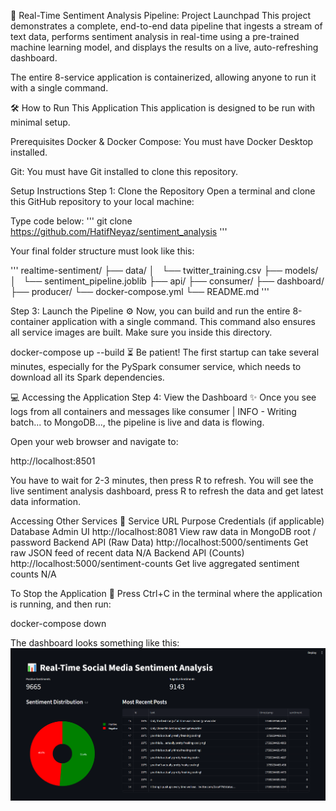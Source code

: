 🚀 Real-Time Sentiment Analysis Pipeline: Project Launchpad
This project demonstrates a complete, end-to-end data pipeline that ingests a stream of text data, performs sentiment analysis in real-time using a pre-trained machine learning model, and displays the results on a live, auto-refreshing dashboard.

The entire 8-service application is containerized, allowing anyone to run it with a single command.

🛠️ How to Run This Application
This application is designed to be run with minimal setup.

Prerequisites
Docker & Docker Compose: You must have Docker Desktop installed.

Git: You must have Git installed to clone this repository.

Setup Instructions
Step 1: Clone the Repository
Open a terminal and clone this GitHub repository to your local machine:

Type code below: 
''' git clone https://github.com/HatifNeyaz/sentiment_analysis '''


Your final folder structure must look like this:

'''
realtime-sentiment/
├── data/
│   └── twitter_training.csv
├── models/
│   └── sentiment_pipeline.joblib
├── api/
├── consumer/
├── dashboard/
├── producer/
└── docker-compose.yml
└── README.md
'''


Step 3: Launch the Pipeline ⚙️
Now, you can build and run the entire 8-container application with a single command. This command also ensures all service images are built. Make sure you inside this directory.

docker-compose up --build
⏳ Be patient! The first startup can take several minutes, especially for the PySpark consumer service, which needs to download all its Spark dependencies.

💻 Accessing the Application
Step 4: View the Dashboard ✨
Once you see logs from all containers and messages like consumer | INFO - Writing batch... to MongoDB..., the pipeline is live and data is flowing.

Open your web browser and navigate to:

http://localhost:8501

You have to wait for 2-3 minutes, then press R to refresh.
You will see the live sentiment analysis dashboard, press R to refresh the data and get latest data information.

Accessing Other Services 🔗
Service	URL	Purpose	Credentials (if applicable)
Database Admin UI	http://localhost:8081	View raw data in MongoDB	root / password
Backend API (Raw Data)	http://localhost:5000/sentiments	Get raw JSON feed of recent data	N/A
Backend API (Counts)	http://localhost:5000/sentiment-counts	Get live aggregated sentiment counts	N/A


To Stop the Application 🛑
Press Ctrl+C in the terminal where the application is running, and then run:

docker-compose down

The dashboard looks something like this:
![Dashboard Image](image/dashboard.PNG)
